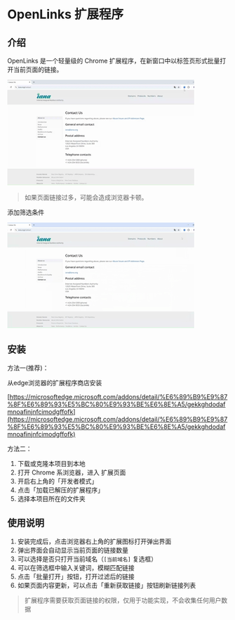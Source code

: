 # OpenLinks 扩展程序

## 介绍
OpenLinks 是一个轻量级的 Chrome 扩展程序，在新窗口中以标签页形式批量打开当前页面的链接。

![全部打开](asset/fullopen.gif)

>如果页面链接过多，可能会造成浏览器卡顿。

添加筛选条件

![筛选条件](asset/filtering.gif)

## 安装
方法一(推荐)：

从edge浏览器的扩展程序商店安装 

[https://microsoftedge.microsoft.com/addons/detail/%E6%89%B9%E9%87%8F%E6%89%93%E5%BC%80%E9%93%BE%E6%8E%A5/gekkghdodafmnoafinjnfcimodgffofk](https://microsoftedge.microsoft.com/addons/detail/%E6%89%B9%E9%87%8F%E6%89%93%E5%BC%80%E9%93%BE%E6%8E%A5/gekkghdodafmnoafinjnfcimodgffofk)


方法二：
1. 下载或克隆本项目到本地
2. 打开 Chrome 系浏览器，进入 扩展页面
3. 开启右上角的「开发者模式」
4. 点击「加载已解压的扩展程序」
5. 选择本项目所在的文件夹

## 使用说明
1. 安装完成后，点击浏览器右上角的扩展图标打开弹出界面
2. 弹出界面会自动显示当前页面的链接数量
3. 可以选择是否只打开当前域名（`[当前域名]` 复选框）
4. 可以在筛选框中输入关键词，模糊匹配链接
5. 点击「批量打开」按钮，打开过滤后的链接
6. 如果页面内容更新，可以点击「重新获取链接」按钮刷新链接列表

> 扩展程序需要获取页面链接的权限，仅用于功能实现，不会收集任何用户数据





